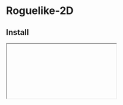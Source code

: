 # Roguelike-2D

## Install

<iframe><a href="https://washi-fr.itch.io/roguelike-2d">Roguelike 2D by Washi_fr</a></iframe>
